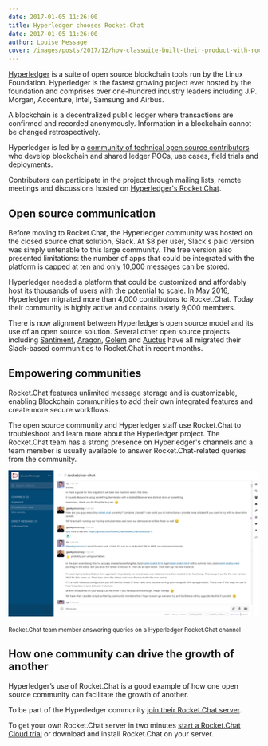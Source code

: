 ```yaml
---
date: 2017-01-05 11:26:00
title: Hyperledger chooses Rocket.Chat 
date: 2017-01-05 11:26:00
author: Louise Message
cover: /images/posts/2017/12/how-classuite-built-their-product-with-rocket-chat/cover.png
---
```

[Hyperledger](https://www.hyperledger.org) is a suite of open source blockchain tools run by the Linux Foundation. Hyperledger is the fastest growing project ever hosted by the foundation and comprises over one-hundred industry leaders including J.P. Morgan, Accenture, Intel, Samsung and Airbus. 

A blockchain is a decentralized public ledger where transactions are confirmed and recorded anonymously. Information in a blockchain cannot be changed retrospectively. 

Hyperledger is led by a [community of technical open source contributors](https://www.hyperledger.org/community) who develop blockchain and shared ledger POCs, use cases, field trials and deployments. 

Contributors can participate in the project through mailing lists, remote meetings and discussions hosted on [Hyperledger's Rocket.Chat](https://chat.hyperledger.org). 

## Open source communication

Before moving to Rocket.Chat, the Hyperledger community was hosted on the closed source chat solution, Slack. At $8 per user, Slack's paid version was simply untenable to this large community. The free version also presented limitations: the number of apps that could be integrated with the platform is capped at ten and only 10,000 messages can be stored. 

Hyperledger needed a platform that could be customized and affordably host its thousands of users with the potential to scale. In May 2016, Hyperledger migrated more than 4,000 contributors to Rocket.Chat. Today their community is highly active and contains nearly 9,000 members.

There is now alignment between Hyperledger’s open source model and its use of an open source solution. Several other open source projects including [Santiment](https://medium.com/santiment/goodbye-slack-hello-open-source-messaging-platform-c97398a20ce9), [Aragon](https://blog.aragon.one/announcing-our-migration-to-an-open-source-messaging-platform-420b25e74284), [Golem](https://blog.golemproject.net/farewell-to-slack-rocket-here-we-come-d5b82aac6c24) and [Auctus](https://blog.auctus.org/announcing-our-migration-to-an-open-source-messaging-platform-d061844837d5) have all migrated their Slack-based communities to Rocket.Chat in recent months. 

## Empowering communities

Rocket.Chat features unlimited message storage and is customizable, enabling Blockchain communities to add their own integrated features and create more secure workflows. 

The open source community and Hyperledger staff use Rocket.Chat to troubleshoot and learn more about the Hyperledger project. The Rocket.Chat team has a strong presence on Hyperledger's channels and a team member is usually available to answer Rocket.Chat-related queries from the community. 

![Rocket.Chat team member answering queries on the Hyperledger Rocket.Chat](/images/posts/2018/2018-01-05-hyperledger-chooses-rocket-chat-open-source-communication-rocket-chat-channel.png)

 <small>Rocket.Chat team member answering queries on a Hyperledger Rocket.Chat channel</small>

## How one community can drive the growth of another

Hyperledger’s use of Rocket.Chat is a good example of how one open source community can facilitate the growth of another. 

To be part of the Hyperledger community [join their Rocket.Chat server](https://chat.hyperledger.org/home). 

To get your own Rocket.Chat server in two minutes [start a Rocket.Chat Cloud trial](https://rocket.chat/cloud) or download and install Rocket.Chat on your server.

